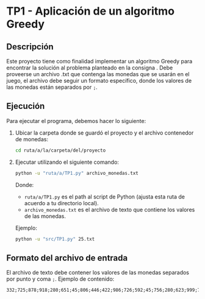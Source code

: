 
# TP1 - Aplicación de un algoritmo Greedy

## Descripción
Este proyecto tiene como finalidad implementar un algoritmo Greedy para encontrar la solución al problema planteado en la consigna . 
Debe proveerse un archivo .txt que contenga las monedas que se usarán en el juego, el archivo debe seguir un formato específico, 
donde los valores de las monedas están separados por `;`.

## Ejecución

Para ejecutar el programa, debemos hacer lo siguiente:

1. Ubicar la carpeta donde se guardó el proyecto y el archivo contenedor de monedas:

   ```bash
   cd ruta/a/la/carpeta/del/proyecto
   ```

2. Ejecutar utilizando el siguiente comando:

   ```bash
   python -u "ruta/a/TP1.py" archivo_monedas.txt
   ```

   Donde:
   - `ruta/a/TP1.py` es el path al script de Python (ajusta esta ruta de acuerdo a tu directorio local).
   - `archivo_monedas.txt` es el archivo de texto que contiene los valores de las monedas.

   Ejemplo:

   ```bash
   python -u "src/TP1.py" 25.txt
   ```

## Formato del archivo de entrada

El archivo de texto debe contener los valores de las monedas separados por punto y coma `;`. Ejemplo de contenido:

```
332;725;878;918;280;651;45;806;446;422;986;726;592;45;756;280;623;999;78;732;503;680;29;124;450;395;494;749;517;682;11;308;742;697;82;531;197;115
```
